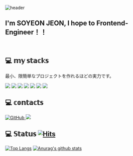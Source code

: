 
![header](https://capsule-render.vercel.app/api?type=slice&color=gradient&text=%20SOYEONJEON%20%20&height=200&fontSize=100)


##  I'm SOYEON JEON, I hope to Frontend-Engineer！！ 

<br/>

## 💻  𝕞𝕪 𝕤𝕥𝕒𝕔𝕜𝕤

最小、限簡単なプロジェクトを作れるほどの実力です。

<img src="https://img.shields.io/badge/Html-E34F26?style=for-the-badge&logo=HTML5&logoColor=white"/> <img src="https://img.shields.io/badge/CSS-1572B6?style=for-the-badge&logo=CSS3&logoColor=white"/> <img src="https://img.shields.io/badge/JavaScript-F7DF1E?style=for-the-badge&logo=JavaScript&logoColor=white"/> <img src="https://img.shields.io/badge/React-61DAFB?style=for-the-badge&logo=React&logoColor=white"/> <img src="https://img.shields.io/badge/JAVA-007396?style=for-the-badge&logo=JAVA&logoColor=white"/> <img src="https://img.shields.io/badge/ANDROID-3DDC84?style=for-the-badge&logo=Android&logoColor=white"/> <img src="https://img.shields.io/badge/MYSQL-4479A1?style=for-the-badge&logo=MySQL&logoColor=white"/>

## 💻  𝕔𝕠𝕟𝕥𝕒𝕔𝕥𝕤
<a href = "https://github.com/soyeon0503"><img alt="GitHub" src="https://img.shields.io/badge/GitHub-94399E.svg?&style=for-the-badge&logo=GitHub&logoColor=white"/>
</a>
<a href="bless0053@gmail.com">
<img src="https://img.shields.io/badge/Gmail-d14836?style=flat-square&logo=Gmail&logoColor=white&link=GMAIL"/>
</a>




## 💻  𝕊𝕥𝕒𝕥𝕦𝕤 [![Hits](https://hits.seeyoufarm.com/api/count/incr/badge.svg?url=https%3A%2F%2Fgithub.com%2Fsoyeon0503hit-counter&count_bg=%233D5BC8&title_bg=%23000000&icon=&icon_color=%23E7E7E7&title=hits&edge_flat=true)](https://hits.seeyoufarm.com)
[![Top Langs](https://github-readme-stats.vercel.app/api/top-langs/?username=soyeon0503&layout=compact&theme=radicul)](https://github.com/metleeha)  [![Anurag's github stats](https://github-readme-stats.vercel.app/api?username=soyeon0503&show_icons=true&theme=radical)](https://github.com/{soyeon0503}/github-readme-stats)
    

